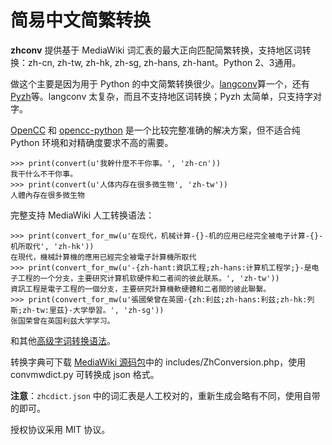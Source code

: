 简易中文简繁转换
===============

**zhconv** 提供基于 MediaWiki 词汇表的最大正向匹配简繁转换，支持地区词转换：zh-cn, zh-tw, zh-hk, zh-sg, zh-hans, zh-hant。Python 2、3通用。

做这个主要是因为用于 Python 的中文简繁转换很少。[langconv](https://github.com/skydark/nstools/blob/master/zhtools/langconv.py)算一个，还有 [Pyzh](https://code.google.com/p/pyzh/)等。langconv 太复杂，而且不支持地区词转换；Pyzh 太简单，只支持字对字。

[OpenCC](https://github.com/BYVoid/OpenCC) 和 [opencc-python](https://pypi.python.org/pypi/opencc-python) 是一个比较完整准确的解决方案，但不适合纯 Python 环境和对精确度要求不高的需要。

```pycon
>>> print(convert(u'我幹什麼不干你事。', 'zh-cn'))
我干什么不干你事。
>>> print(convert(u'人体内存在很多微生物', 'zh-tw'))
人體內存在很多微生物
```

完整支持 MediaWiki 人工转换语法：

```pycon
>>> print(convert_for_mw(u'在现代，机械计算-{}-机的应用已经完全被电子计算-{}-机所取代', 'zh-hk'))
在現代，機械計算機的應用已經完全被電子計算機所取代
>>> print(convert_for_mw(u'-{zh-hant:資訊工程;zh-hans:计算机工程学;}-是电子工程的一个分支，主要研究计算机软硬件和二者间的彼此联系。', 'zh-tw'))
資訊工程是電子工程的一個分支，主要研究計算機軟硬體和二者間的彼此聯繫。
>>> print(convert_for_mw(u'張國榮曾在英國-{zh:利兹;zh-hans:利兹;zh-hk:列斯;zh-tw:里茲}-大学學習。', 'zh-sg'))
张国荣曾在英国利兹大学学习。
```

和其他[高级字词转换语法](https://zh.wikipedia.org/wiki/Help:%E9%AB%98%E7%BA%A7%E5%AD%97%E8%AF%8D%E8%BD%AC%E6%8D%A2%E8%AF%AD%E6%B3%95)。

转换字典可下载 [MediaWiki 源码包](https://www.mediawiki.org/wiki/Download)中的 includes/ZhConversion.php，使用 convmwdict.py 可转换成 json 格式。

__注意__：`zhcdict.json` 中的词汇表是人工校对的，重新生成会略有不同，使用自带的即可。

授权协议采用 MIT 协议。


